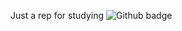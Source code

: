 Just a rep for studying
![Github badge](https://github.com/HugoTheDeveloper/testing_tests/actions/workflows/hello-world.yml/badge.svg)
